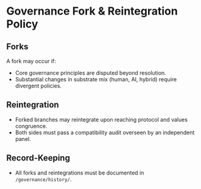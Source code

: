 <!-- status: stub; target: 150+ words -->
<!-- status: stub; target: 150+ words -->
<!-- status: stub; target: 150+ words -->
# Governance Fork & Reintegration Policy

## Forks
A fork may occur if:
- Core governance principles are disputed beyond resolution.
- Substantial changes in substrate mix (human, AI, hybrid) require divergent policies.

## Reintegration
- Forked branches may reintegrate upon reaching protocol and values congruence.
- Both sides must pass a compatibility audit overseen by an independent panel.

## Record-Keeping
- All forks and reintegrations must be documented in `/governance/history/`.



